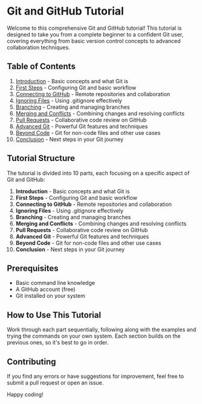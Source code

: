 # Git and GitHub Tutorial

Welcome to this comprehensive Git and GitHub tutorial! This tutorial is designed to take you from a complete beginner to a confident Git user, covering everything from basic version control concepts to advanced collaboration techniques.

## Table of Contents

1. [Introduction](01-Introduction.md) - Basic concepts and what Git is
2. [First Steps](02-First-Steps.md) - Configuring Git and basic workflow
3. [Connecting to GitHub](03-Connecting-to-GitHub.md) - Remote repositories and collaboration
4. [Ignoring Files](04-Ignoring-Files.md) - Using .gitignore effectively
5. [Branching](05-Branching.md) - Creating and managing branches
6. [Merging and Conflicts](06-Merging-and-Conflicts.md) - Combining changes and resolving conflicts
7. [Pull Requests](07-Pull-Requests.md) - Collaborative code review on GitHub
8. [Advanced Git](08-Advanced-Git.md) - Powerful Git features and techniques
9. [Beyond Code](09-Beyond-Code.md) - Git for non-code files and other use cases
10. [Conclusion](10-Conclusion.md) - Next steps in your Git journey

## Tutorial Structure

The tutorial is divided into 10 parts, each focusing on a specific aspect of Git and GitHub:

1. **Introduction** - Basic concepts and what Git is
2. **First Steps** - Configuring Git and basic workflow
3. **Connecting to GitHub** - Remote repositories and collaboration
4. **Ignoring Files** - Using .gitignore effectively
5. **Branching** - Creating and managing branches
6. **Merging and Conflicts** - Combining changes and resolving conflicts
7. **Pull Requests** - Collaborative code review on GitHub
8. **Advanced Git** - Powerful Git features and techniques
9. **Beyond Code** - Git for non-code files and other use cases
10. **Conclusion** - Next steps in your Git journey

## Prerequisites

- Basic command line knowledge
- A GitHub account (free)
- Git installed on your system

## How to Use This Tutorial

Work through each part sequentially, following along with the examples and trying the commands on your own system. Each section builds on the previous ones, so it's best to go in order.

## Contributing

If you find any errors or have suggestions for improvement, feel free to submit a pull request or open an issue.

Happy coding!
